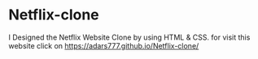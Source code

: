 # Netflix-clone
I Designed the Netflix Website Clone by using HTML &amp; CSS. 
for visit this website click on https://adars777.github.io/Netflix-clone/ 
